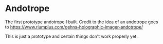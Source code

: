 # Andotrope
The first prototype andotrope I built. 
Credit to the idea of an andotrope goes to https://www.riumplus.com/gehns-holographic-imager-andotrope/

This is just a prototype and certain things don't work properly yet.

